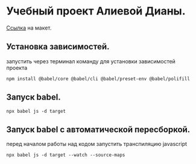 # Учебный проект Алиевой Дианы.
[Ссылка](https://www.figma.com/file/IAuzewD0Wz9Pn3SN0ePixE/%D0%9B%D0%B5%D0%BD%D0%B4%D0%B8%D0%BD%D0%B3-stc-%D0%BA%D0%B8%D0%BD%D0%BE%D1%82%D0%B5%D0%B0%D1%82%D1%80?node-id=2%3A3) на макет.

## Установка зависимостей.

запустить через терминал команду для установки зависимостей проекта

```Shell
npm install @babel/core @babel/cli @babel/preset-env @babel/polifill
```

## Запуск babel.

```Shell
npx babel js -d target
```

## Запуск babel с автоматической пересборкой.

перед началом работы над кодом запустить транспиляцию javascript

```Shell
npx babel js -d target --watch --source-maps